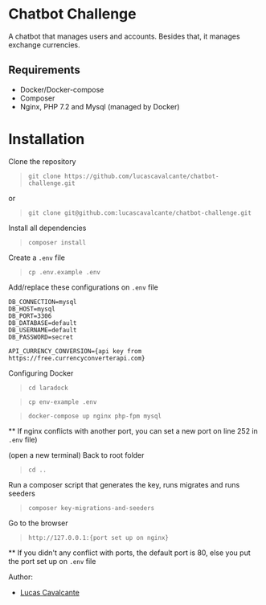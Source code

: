 # Chatbot Challenge

A chatbot that manages users and accounts. Besides that, it manages exchange currencies.

## Requirements

* Docker/Docker-compose
* Composer
* Nginx, PHP 7.2 and Mysql (managed by Docker)

# Installation

Clone the repository
> `git clone https://github.com/lucascavalcante/chatbot-challenge.git`

or

> `git clone git@github.com:lucascavalcante/chatbot-challenge.git`

Install all dependencies
> `composer install`

Create a `.env` file
> `cp .env.example .env`

Add/replace these configurations on `.env` file

```
DB_CONNECTION=mysql
DB_HOST=mysql
DB_PORT=3306
DB_DATABASE=default
DB_USERNAME=default
DB_PASSWORD=secret

API_CURRENCY_CONVERSION={api key from https://free.currencyconverterapi.com}
```

Configuring Docker
> `cd laradock`

> `cp env-example .env`

> `docker-compose up nginx php-fpm mysql`

** If nginx conflicts with another port, you can set a new port on line 252 in `.env` file)

(open a new terminal) Back to root folder 
> `cd ..`

Run a composer script that generates the key, runs migrates and runs seeders
> `composer key-migrations-and-seeders`

Go to the browser
> `http://127.0.0.1:{port set up on nginx}`

** If you didn't any conflict with ports, the default port is 80, else you put the port set up on `.env` file

Author:
* [Lucas Cavalcante](https://lucascavalcante.dev)
